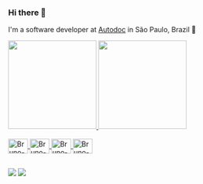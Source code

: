 ### Hi there 👋

I'm a software developer at [Autodoc](https://autodoc.com.br) in São Paulo, Brazil 🌆


<div align="left">
  <a href="https://github.com/brunomelohwm">
  <img height="180em" src="https://github-readme-stats.vercel.app/api?username=brunomelohwm&show_icons=true&theme=dracula&include_all_commits=true&count_private=true"/>
  <img height="180em" src="https://github-readme-stats.vercel.app/api/top-langs/?username=brunomelohwm&layout=compact&langs_count=7&theme=dracula"/>
  
</div>

<br />

<div style="display: inline_block">
  <img align="center" alt="Bruno-Flutter" height="30" width="40" src="https://cdn.jsdelivr.net/gh/devicons/devicon/icons/flutter/flutter-plain.svg" />
  <img align="center" alt="Bruno-Dart" height="30" width="40" src="https://cdn.jsdelivr.net/gh/devicons/devicon/icons/dart/dart-original.svg" />
  <img align="center" alt="Bruno-Firebase" height="30" width="40" src="https://cdn.jsdelivr.net/gh/devicons/devicon/icons/firebase/firebase-plain.svg" />
  <img align="center" alt="Bruno-VSCode" height="30" width="40" src="https://cdn.jsdelivr.net/gh/devicons/devicon/icons/vscode/vscode-original.svg" />
</div>

##

<div> 
 
  <a href = "mailto:brunomelohwm@gmail.com"><img src="https://img.shields.io/badge/-Gmail-%23333?style=for-the-badge&logo=gmail&logoColor=white" target="_blank"></a>
  <a href="https://www.linkedin.com/in/bruno-melo-da-silva-61b0b6160" target="_blank"><img src="https://img.shields.io/badge/-LinkedIn-%230077B5?style=for-the-badge&logo=linkedin&logoColor=white" target="_blank"></a> 
  </div>
